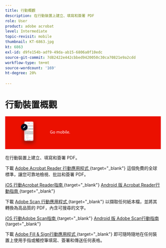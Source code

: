 ```yaml
---
title: 行動概觀
description: 在行動裝置上建立、填寫和簽署 PDF
role: User
product: adobe acrobat
level: Intermediate
topic-revisit: mobile
thumbnail: KT-6863.jpg
kt: 6863
exl-id: d9fe154b-adf9-49da-ab15-6806a0f10edc
source-git-commit: 7d82422e442cbbed9420050c30ca70821e9a2cdd
workflow-type: tm+mt
source-wordcount: '169'
ht-degree: 20%

---
```


# 行動裝置概觀

![Acrobat行動影像](../assets/Hero-Mobile.png)

在行動裝置上建立、填寫和簽署 PDF。

下載 [ Adobe Acrobat Reader 行動應用程式 ](https://acrobat.adobe.com/tw/zh-Hant/mobile/acrobat-reader.html) {target=&quot;_blank&quot;} 這個免費的全球標準，讓您可靠地檢視、批註和簽署 PDF。

[iOS 行動Acrobat Reader指南 ](https://www.adobe.com/go/v_acrobatios_en) {target=&quot;_blank&quot;}
[Android 版 Acrobat Reader行動指南 ](https://www.adobe.com/go/v_acrobatandroid_en) {target=&quot;_blank&quot;}

下載 [ Adobe Scan 行動應用程式 ](https://acrobat.adobe.com/us/en/mobile/scanner-app.html) {target=&quot;_blank&quot;} 以擷取任何紙本檔，並將其轉換為高品質的 PDF，內含可搜尋的文字。

[iOS 行動Adobe Scan指南 ](https://www.adobe.com/go/adobescanios_en) {target=&quot;_blank&quot;}
[Android 版 Adobe Scan行動指南 ](https://www.adobe.com/go/adobescanandroid_en) {target=&quot;_blank&quot;}

下載 [ Adobe Fill &amp; Sign行動應用程式 ](https://acrobat.adobe.com/tw/zh-Hant/mobile/fill-sign-pdfs.html) {target=&quot;_blank&quot;} 即可隨時隨地在任何裝置上使用手指或觸控筆填寫、簽署和傳送任何表格。
